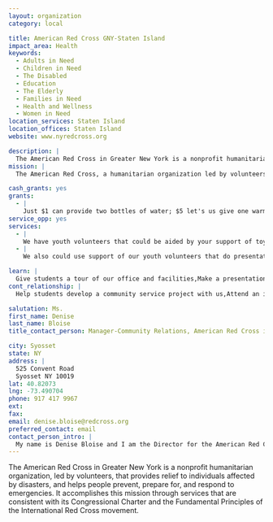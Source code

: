 ```yaml
---
layout: organization
category: local

title: American Red Cross GNY-Staten Island
impact_area: Health
keywords: 
  - Adults in Need
  - Children in Need
  - The Disabled
  - Education
  - The Elderly
  - Families in Need
  - Health and Wellness
  - Women in Need
location_services: Staten Island
location_offices: Staten Island
website: www.nyredcross.org

description: |
  The American Red Cross in Greater New York is a nonprofit humanitarian organization, led by volunteers, that provides relief to individuals affected by disasters, and helps people prevent, prepare for, and respond to emergencies. It accomplishes this mission through services that are consistent with its Congressional Charter and the Fundamental Principles of the International Red Cross movement.
mission: |
  The American Red Cross, a humanitarian organization led by volunteers and people, guided by its Congressional Charter and the Fundamental Principles of the International Red Cross Movement, will provide relief to victims of disasters and help people prevent, prepare for, and respond to emergencies.

cash_grants: yes
grants: 
  - |
    Just $1 can provide two bottles of water; $5 let's us give one warm blanket; $10 provides three hot meals; $25 let's us give baby formula or food for one week;$50 provides groceries for a family for a week; $100 allows us to provide new clothing for a child who has lost everything; with $500 we can make sure a senior citizen gets medical help and with $1000 we can get 50 clean up kits for use after a fire or flood! Any one of these donations can really help somone in need!
service_opp: yes
services: 
  - |
    We have youth volunteers that could be aided by your support of toy and book drives that they hold during holiday seasons.
  - |
    We also could use support of our youth volunteers that do presentations to other children so they can learn what to do in an emergency.

learn: |
  Give students a tour of our office and facilities,Make a presentation about our organization,Speak over the phone about our work
cont_relationship: |
  Help students develop a community service project with us,Attend an in-school Check Award Assembly if we receive a grant,Help students tell local newspapers and media about their grant and/or project with us,Educate the school by leading a workshop,Collect pennies during the Penny Harvest next fall

salutation: Ms.
first_name: Denise
last_name: Bloise
title_contact_person: Manager-Community Relations, American Red Cross in Greater New York in Staten Island and Brooklyn

city: Syosset
state: NY
address: |
  525 Convent Road  
  Syosset NY 10019
lat: 40.82073
lng: -73.490704
phone: 917 417 9967
ext: 
fax: 
email: denise.bloise@redcross.org
preferred_contact: email
contact_person_intro: |
  My name is Denise Bloise and I am the Director for the American Red Cross in Staten Island and Brooklyn. I must say, all the schools we have had the pleasure in working with have been very helpful and welcoming.  All proceeds have been greatly appreciated and we look forward to working together this year!
---
```

The American Red Cross in Greater New York is a nonprofit humanitarian organization, led by volunteers, that provides relief to individuals affected by disasters, and helps people prevent, prepare for, and respond to emergencies. It accomplishes this mission through services that are consistent with its Congressional Charter and the Fundamental Principles of the International Red Cross movement.